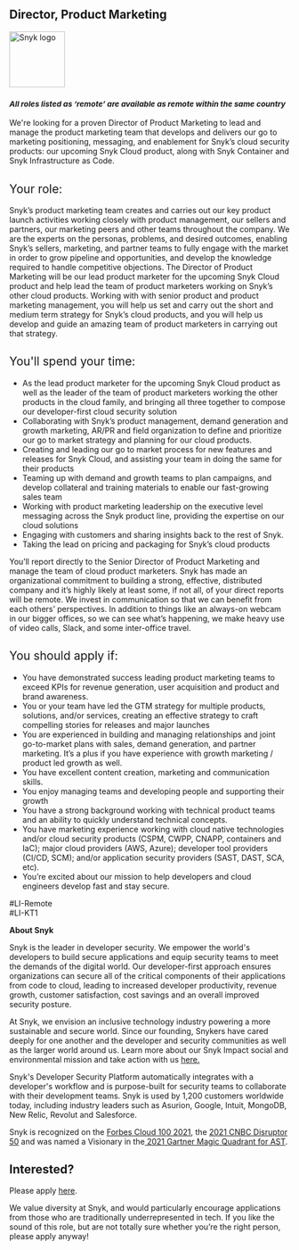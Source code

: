 Director, Product Marketing
---

<img src="https://res.cloudinary.com/snyk/image/upload/v1537345894/press-kit/brand/logo-black.png" width="100" alt="Snyk logo" />

<h3><em><strong><sub>All roles listed as ‘remote’ are available as remote within the same country</sub></strong></em></h3>
<p><span style="font-weight: 400;">We're looking for a proven Director of Product Marketing to lead and manage the product marketing team that develops and delivers our go to marketing positioning, messaging, and enablement for Snyk’s cloud security products: our upcoming Snyk Cloud product, along with Snyk Container and Snyk Infrastructure as Code.</span></p>
<h2><span style="font-weight: 400;">Your role:</span></h2>
<p><span style="font-weight: 400;">Snyk’s product marketing team creates and carries out our key product launch activities working closely with product management, our sellers and partners, our marketing peers and other teams throughout the company. We are the experts on the personas, problems, and desired outcomes, enabling Snyk’s sellers, marketing, and partner teams to fully engage with the market in order to grow pipeline and opportunities, and develop the knowledge required to handle competitive objections. The Director of Product Marketing will be our lead product marketer for the upcoming Snyk Cloud product and help lead the team of product marketers working on Snyk’s other cloud products. Working with with senior product and product marketing management, you will help us set and carry out the short and medium term strategy for Snyk’s cloud products, and you will help us develop and guide an amazing team of product marketers in carrying out that strategy.</span></p>
<h2><span style="font-weight: 400;">You'll spend your time:</span></h2>
<ul>
<li style="font-weight: 400;"><span style="font-weight: 400;">As the lead product marketer for the upcoming Snyk Cloud product as well as the leader of the team of product marketers working the other products in the cloud family, and bringing all three together to compose our developer-first cloud security solution&nbsp;</span></li>
<li style="font-weight: 400;"><span style="font-weight: 400;">Collaborating with Snyk’s product management, demand generation and growth marketing, AR/PR and field organization to define and prioritize our go to market strategy and planning for our cloud products.</span></li>
<li style="font-weight: 400;"><span style="font-weight: 400;">Creating and leading our go to market process for new features and releases for Snyk Cloud, and assisting your team in doing the same for their products</span></li>
<li style="font-weight: 400;"><span style="font-weight: 400;">Teaming up with demand and growth teams to plan campaigns, and develop collateral and training materials to enable our fast-growing sales team</span></li>
<li style="font-weight: 400;"><span style="font-weight: 400;">Working with product marketing leadership on the executive level messaging across the Snyk product line, providing the expertise on our cloud solutions</span></li>
<li style="font-weight: 400;"><span style="font-weight: 400;">Engaging with customers and sharing insights back to the rest of Snyk.</span></li>
<li style="font-weight: 400;"><span style="font-weight: 400;">Taking the lead on pricing and packaging for Snyk’s cloud products</span></li>
</ul>
<p><span style="font-weight: 400;">You’ll report directly to the Senior Director of Product Marketing and manage the team of cloud product marketers. Snyk has made an organizational commitment to building a strong, effective, distributed company and it’s highly likely at least some, if not all, of your direct reports will be remote. We invest in communication so that we can benefit from each others’ perspectives. In addition to things like an always-on webcam in our bigger offices, so we can see what’s happening, we make heavy use of video calls, Slack, and some inter-office travel.</span></p>
<h2><span style="font-weight: 400;">You should apply if:</span></h2>
<ul>
<li style="font-weight: 400;"><span style="font-weight: 400;">You have demonstrated success leading product marketing teams to exceed KPIs for revenue generation, user acquisition and product and brand awareness.</span></li>
<li style="font-weight: 400;"><span style="font-weight: 400;">You or your team have led the GTM strategy for multiple products, solutions, and/or services, creating an effective strategy to craft compelling stories for releases and major launches</span></li>
<li style="font-weight: 400;"><span style="font-weight: 400;">You are experienced in building and managing relationships and joint go-to-market plans with sales, demand generation, and partner marketing. It’s a plus if you have experience with growth marketing / product led growth as well.&nbsp;</span></li>
<li style="font-weight: 400;"><span style="font-weight: 400;">You have excellent content creation, marketing and communication skills.</span></li>
<li style="font-weight: 400;"><span style="font-weight: 400;">You enjoy managing teams and developing people and supporting their growth</span></li>
<li style="font-weight: 400;"><span style="font-weight: 400;">You have a strong background working with technical product teams and an ability to quickly understand technical concepts.&nbsp;</span></li>
<li style="font-weight: 400;"><span style="font-weight: 400;">You have marketing experience working with cloud native technologies and/or cloud security products (CSPM, CWPP, CNAPP, containers and IaC); major cloud providers (AWS, Azure); developer tool providers (CI/CD, SCM); and/or application security providers (SAST, DAST, SCA, etc).</span></li>
<li style="font-weight: 400;"><span style="font-weight: 400;">You’re excited about our mission to help developers and cloud engineers develop fast and stay secure.</span></li>
</ul>
<p><span style="font-weight: 400;">#LI-Remote<br>#LI-KT1</span></p><div class="content-conclusion"><p><strong>About Snyk</strong></p>
<p><span style="font-weight: 400;">Snyk is the leader in developer security. We empower the world's developers to build secure applications and equip security teams to meet the demands of the digital world. Our developer-first approach ensures organizations can secure all of the critical components of their applications from code to cloud, leading to increased developer productivity, revenue growth, customer satisfaction, cost savings and an overall improved security posture.&nbsp;</span></p>
<p><span style="font-weight: 400;">At Snyk, we envision an inclusive technology industry powering a more sustainable and secure world.</span> <span style="font-weight: 400;">Since our founding, Snykers have cared deeply for one another and the developer and security communities as well as the larger world around us. Learn more about our Snyk Impact social and environmental mission and take action with us </span><a href="https://snyk.io/about/snyk-impact/"><span style="font-weight: 400;">here.</span></a></p>
<p><span style="font-weight: 400;">Snyk's Developer Security Platform automatically integrates with a developer's workflow and is purpose-built for security teams to collaborate with their development teams. Snyk is used by 1,200 customers worldwide today, including industry leaders such as Asurion, Google, Intuit, MongoDB, New Relic, Revolut and Salesforce.</span></p>
<p><span style="font-weight: 400;">Snyk is recognized on the </span><a href="https://www.forbes.com/cloud100/#6f24b5ba5f94"><span style="font-weight: 400;">Forbes Cloud 100 2021</span></a><span style="font-weight: 400;">, the </span><a href="https://www.cnbc.com/2021/05/25/these-are-the-2021-cnbc-disruptor-50-companies.html"><span style="font-weight: 400;">2021 CNBC Disruptor 50</span></a><span style="font-weight: 400;"> and was named a Visionary in the</span><a href="https://snyk.io/blog/snyk-visionary-2021-gartner-magic-quadrant-for-ast/"><span style="font-weight: 400;"> 2021 Gartner Magic Quadrant for AST</span></a><span style="font-weight: 400;">.</span></p></div>

Interested?
---

Please apply [here](https://boards.greenhouse.io/snyk/jobs/6198245002#app).

We value diversity at Snyk, and would particularly encourage applications from those who are traditionally underrepresented in tech.
If you like the sound of this role, but are not totally sure whether you’re the right person, please apply anyway!
